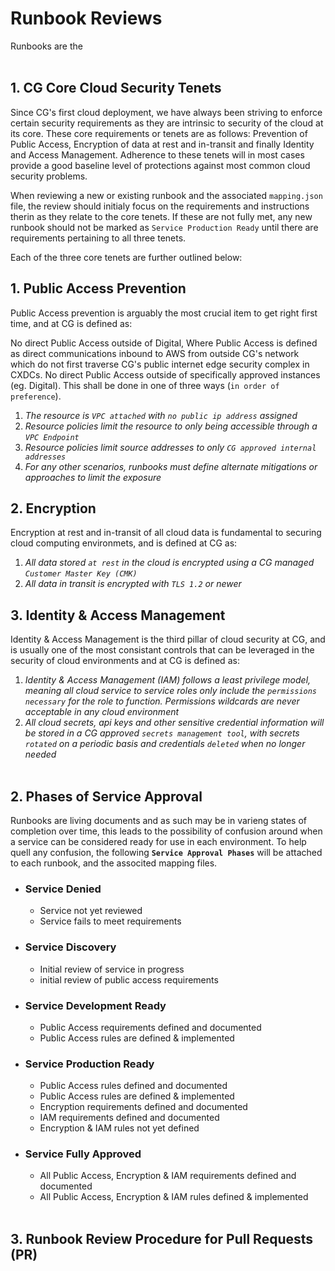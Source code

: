 # Runbook Reviews
Runbooks are the 
<br><br>

## **1. CG Core Cloud Security Tenets**
Since CG's first cloud deployment, we have always been striving to enforce certain security requirements as they are intrinsic to security of the cloud at its core. These core requirements or tenets are as follows: Prevention of Public Access, Encryption of data at rest and in-transit and finally Identity and Access Management. Adherence to these tenets will in most cases provide a good baseline level of protections against most common cloud security problems. 

When reviewing a new or existing runbook and the associated `mapping.json` file, the review should initialy focus on the requirements and instructions therin as they relate to the core tenets. If these are not fully met, any new runbook should not be marked as `Service Production Ready` until there are requirements pertaining to all three tenets. 

Each of the three core tenets are further outlined below:

## 1. Public Access Prevention

Public Access prevention is arguably the most crucial item to get right first time, and at CG is  defined as:

No direct Public Access outside of Digital, Where Public Access is defined as direct communications inbound to AWS from outside CG's network which do not first traverse CG's public internet edge security complex in CXDCs. No direct Public Access outside of specifically approved instances (eg. Digital). This shall be done in one of three ways (`in order of preference`).

 1. *The resource is `VPC attached` with `no public ip address` assigned*
 2. *Resource policies limit the resource to only being accessible through a `VPC Endpoint`*
 3. *Resource policies limit source addresses to only `CG approved internal addresses`*
 4. *For any other scenarios, runbooks must define alternate mitigations or approaches to limit the exposure*

## 2. Encryption
Encryption at rest and in-transit of all cloud data is fundamental to securing cloud computing environmets, and is defined at CG as:

 1. *All data stored `at rest` in the cloud is encrypted using a CG managed `Customer Master Key (CMK)`*
 2. *All data in transit is encrypted with `TLS 1.2` or newer*

## 3. Identity & Access Management
Identity & Access Management is the third pillar of cloud security at CG, and is usually one of the most consistant controls that can be leveraged in the security of cloud environments and at CG is defined as:

 1. *Identity & Access Management (IAM) follows a least privilege model, meaning all cloud service to service roles only include the `permissions necessary` for the role to function. Permissions wildcards are never acceptable in any cloud environment*
 2. *All cloud secrets, api keys and other sensitive credential information will be stored in a CG approved `secrets management tool`, with secrets `rotated` on a periodic basis and credentials `deleted` when no longer needed*
<br><br>

## **2. Phases of Service Approval**
Runbooks are living documents and as such may be in varieng states of completion over time, this leads to the possibility of confusion around when a service can be considered ready for use in each environment. To help quell any confusion, the following **`Service Approval Phases`** will be attached to each runbook, and the associted mapping files.

- ### Service Denied
	- Service not yet reviewed
	- Service fails to meet requirements 

- ### Service Discovery
	- Initial review of service in progress
	- initial review of public access requirements

- ### Service Development Ready
	- Public Access requirements defined and documented
	- Public Access rules are defined & implemented

- ### Service Production Ready
	- Public Access rules defined and documented
	- Public Access rules are defined & implemented
	- Encryption requirements defined and documented
	- IAM requirements defined and documented
	- Encryption & IAM rules not yet defined

- ### Service Fully Approved
	- All Public Access, Encryption & IAM requirements defined and documented
    - All Public Access, Encryption & IAM rules defined & implemented
<br><br>

## **3. Runbook Review Procedure for Pull Requests (PR)**